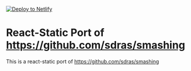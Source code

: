 [![Deploy to Netlify](https://www.netlify.com/img/deploy/button.svg)](https://app.netlify.com/start/deploy?repository=https://github.com/sw-yx/sarahsmashingreact)

# React-Static Port of https://github.com/sdras/smashing

This is a react-static port of https://github.com/sdras/smashing

